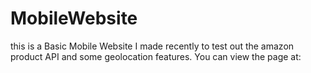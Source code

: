 # MobileWebsite
this is a Basic Mobile Website I made recently to test out the amazon product API and some geolocation features. You can view the page at:


